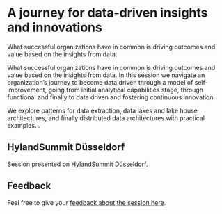 # A journey for data-driven insights and innovations

What successful organizations have in common is driving outcomes and value based on the insights from data. 

What successful organizations have in common is driving outcomes and value based on the insights from data. In this session we navigate an organization’s journey to become data driven through a model of self-improvement, going from initial analytical capabilities stage, through functional and finally to data driven and fostering continuous innovation. 

We explore patterns for data extraction, data lakes and lake house architectures, and finally distributed data architectures with practical examples. .

## HylandSummit Düsseldorf

Session presented on [HylandSummit Düsseldorf](https://web.cvent.com/event/73bedca2-50a7-4239-9ad0-d84123edf0be/websitePage:55babf6b-bdee-4659-a3ad-435cde65b634).

## Feedback
Feel free to give your [feedback about the session here](https://pulse.aws/survey/XDQNGJKR).